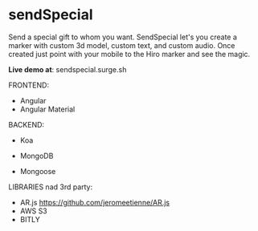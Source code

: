 # sendSpecial

Send a special gift to whom you want.
SendSpecial let's you create a marker with custom 3d model, custom text, and custom audio.
Once created just point with your mobile to the Hiro marker and see the magic.

**Live demo at**: sendspecial.surge.sh

FRONTEND:

-  Angular
-  Angular Material

BACKEND:

-   Koa

-   MongoDB
-   Mongoose

LIBRARIES nad 3rd party:

-   AR.js https://github.com/jeromeetienne/AR.js
-   AWS S3
-   BITLY
